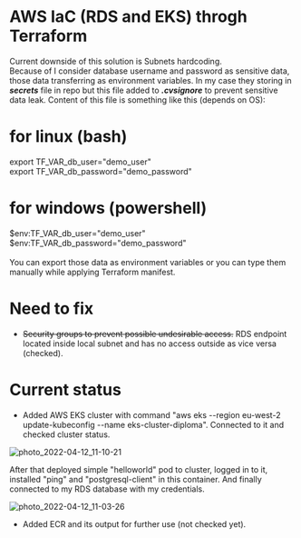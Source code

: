 # AWS IaC (RDS and EKS) throgh Terraform

Current downside of this solution is Subnets hardcoding.<br>
Because of I consider database username and password as sensitive data, those data transferring as environment variables. In my case they storing in <b><i>secrets</i></b> file in repo but this file added to <b><i>.cvsignore</i></b> to prevent sensitive data leak. Content of this file is something like this (depends on OS):
# for linux (bash)
export TF_VAR_db_user="demo_user"<br>
export TF_VAR_db_password="demo_password"

# for windows (powershell)
$env:TF_VAR_db_user="demo_user"<br>
$env:TF_VAR_db_password="demo_password"<br>
<br>
You can export those data as environment variables or you can type them manually while applying Terraform manifest.

# Need to fix
- <s>Security groups to prevent possible undesirable access.</s> RDS endpoint located inside local subnet and has no access outside as vice versa (checked).

# Current status
- Added AWS EKS cluster with command "aws eks --region eu-west-2 update-kubeconfig --name eks-cluster-diploma". Connected to it and checked cluster status.

![photo_2022-04-12_11-10-21](https://user-images.githubusercontent.com/94368360/162912915-d7efafd3-1b8b-49f0-b3b5-bff39cb35ab1.jpg)

After that deployed simple "helloworld" pod to cluster, logged in to it, installed "ping" and "postgresql-client" in this container. And finally connected to my RDS database with my credentials.

![photo_2022-04-12_11-03-26](https://user-images.githubusercontent.com/94368360/162912501-e0920097-6def-482d-9d2e-096ea2925437.jpg)

- Added ECR and its output for further use (not checked yet).
